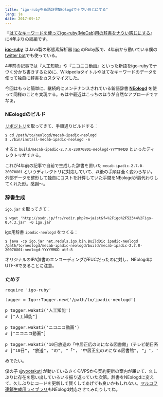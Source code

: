 ```yaml
---
title: "igo-rubyを新語辞書NEologdでナウい感じにする"
lang: ja
date: 2017-09-17
---
```


『[はてなキーワードを使ってigo-ruby(MeCab)用の辞書をナウい感じにする](/note/hatena-keyword-to-ipadic/)』に4年ぶりの続編です。

**[igo-ruby](https://github.com/kyow/igo-ruby)** はJava製の形態素解析器 [Igo](http://igo.osdn.jp/) のRuby版で、4年前から動いている僕の[twitter bot](https://github.com/takuti/twitter-bot)でも使っている。

4年前の記事では『人工知能』や『ニコニコ動画』といった新語をigo-rubyでナウく分かち書きするために、Wikipediaタイトルやはてなキーワードのデータを使って独自に辞書をカスタマイズした。

今回はもっと簡単に、継続的にメンテナンスされている新語辞書 **[NEologd](https://github.com/neologd/mecab-ipadic-neologd)** を使って同様のことを実現する。もはや最近はこっちのほうが自然なアプローチですなぁ。

### NEologdのビルド

[リポジトリ](https://github.com/neologd/mecab-ipadic-neologd)を取ってきて、手順通りビルドする：

```
$ cd /path/to/neologd/mecab-ipadic-neologd
$ ./bin/install-mecab-ipadic-neologd -n
```

すると `build/mecab-ipadic-2.7.0-20070801-neologd-YYYYMMDD` といったディレクトリができる。

これが4年前の記事で自前で生成した辞書を置いた `mecab-ipadic-2.7.0-20070801` というディレクトリに対応していて、以後の手順は全く変わらない。外部データを整形して独自にコストを計算していた手間をNEologdが肩代わりしてくれた形。感謝〜。

### 辞書生成

`igo.jar` を取ってきて：

```
$ wget 'http://osdn.jp/frs/redir.php?m=jaist&f=%2Figo%2F52344%2Figo-0.4.3.jar' -O igo.jar
```

igo用辞書 `ipadic-neologd` をつくる：

```
$ java -cp igo.jar net.reduls.igo.bin.BuildDic ipadic-neologd /path/to/neologd/mecab-ipadic-neologd/build/mecab-ipadic-2.7.0-20070801-neologd-YYYYMMDD utf-8
```

オリジナルのIPA辞書のエンコーディングがEUCだったのに対し、NEologdはUTF-8であることに注意。

### ためす

<pre class="prettyprint">
require 'igo-ruby'

tagger = Igo::Tagger.new('/path/to/ipadic-neologd')

p tagger.wakati('人工知能')
# ["人工知能"]

p tagger.wakati('ニコニコ動画')
# ["ニコニコ動画"]

p tagger.wakati('10日放送の「中居正広のミになる図書館」（テレビ朝日系）で、SMAPの中居正広が、篠原信一の過去の勘違いを明かす一幕があった。')
# ["10日", "放送", "の", "「", "中居正広のミになる図書館", "」", "（", "テレビ朝日", "系", "）", "で", "、", "SMAP", "の", "中居正広", "が", "、", "篠原信一", "の", "過去", "の", "勘違い", "を", "明かす", "一幕", "が", "あっ", "た", "。"]
</pre>

めでたい。

僕の子 @[yootakuti](https://twitter.com/yootakuti) が動いているさくらVPSから契約更新の案内が届いて、久しぶりに存在を思い出していろいろ振り返っていた次第。辞書をNEologdに変えて、久しぶりにコードを更新して賢くしてあげても良いかもしれない。[マルコフ連鎖生成用ライブラリ](https://github.com/takuti/kusari)もNEologd対応させてみたりしてね。
